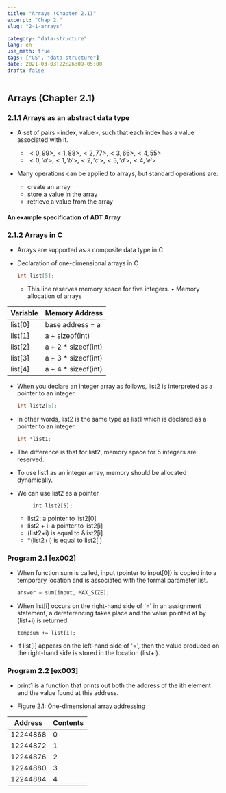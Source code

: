 ```yaml
---
title: "Arrays (Chapter 2.1)"
excerpt: "Chap 2."
slug: "2-1-arrays"

category: "data-structure"
lang: en
use_math: true
tags: ["CS", "data-structure"]
date: 2021-03-03T22:26:09-05:00
draft: false
---
```

## Arrays (Chapter 2.1)

### 2.1.1 Arrays as an abstract data type

- A set of pairs <index, value>, such that each index has a value associated with it.
  - $<0, 99>, <1, 88>, <2, 77>, <3, 66>, <4, 55>$
  - $<0, 'a'>, <1, 'b'>, <2, 'c'>, <3, 'd'>, <4, 'e'>$
  
  
- Many operations can be applied to arrays, but standard operations are:
  - create an array
  - store a value in the array
  - retrieve a value from the array

#### An example specification of ADT Array

<script src="https://gist.github.com/underthelights/df428ea9db93b9c47b3a6374bb885123.js"></script>


### 2.1.2 Arrays in C

- Arrays are supported as a composite data type in C

- Declaration of one-dimensional arrays in C

  ```c
  int list[5];
  ```

  - This line reserves memory space for five integers. • Memory allocation of arrays

| Variable | Memory Address      |
| -------- | ------------------- |
| list[0]  | base address = a    |
| list[1]  | a + sizeof(int)     |
| list[2]  | a + 2 * sizeof(int) |
| list[3]  | a + 3 * sizeof(int) |
| list[4]  | a + 4 * sizeof(int) |

- When you declare an integer array as follows, list2 is interpreted as a pointer to an integer.

  ```c
  int list2[5];
  ```

- In other words, list2 is the same type as list1 which is declared as a pointer to an integer.

  ```c
  int *list1;
  ```

  

- The difference is that for list2, memory space for 5 integers are reserved.

- To use list1 as an integer array, memory should be allocated dynamically.



- We can use list2 as a pointer

  ```
       int list2[5];
  ```

  - list2: a pointer to list2[0]
  - list2 + i: a pointer to list2[i]
  - (list2+i) is equal to &list2[i]
  - *(list2+i) is equal to list2[i]

### Program 2.1 [ex002]
<script src="https://gist.github.com/underthelights/d749f5a8ce2ca8bbb689d373f0602d49.js"></script>

- When function sum is called, input (pointer to input[0]) is copied into a temporary location and is associated with the formal parameter list. 

  ```c
  answer = sum(input, MAX_SIZE);
  ```

- When list[i] occurs on the right-hand side of '=' in an assignment statement, a dereferencing takes place and the value pointed at by (list+i) is returned.

  ```
  tempsum += list[i];
  ```

- If list[i] appears on the left-hand side of '=', then the value produced on the right-hand side is stored in the location (list+i).

### Program 2.2 [ex003]

- print1 is a function that prints out both the address of the ith element and the value found at this address.
<script src="https://gist.github.com/underthelights/4d12e8ba8698fe4ac9f65fdb08bf1f1c.js"></script>
- Figure 2.1: One-dimensional array addressing

| Address  | Contents |
| -------- | -------- |
| 12244868 | 0        |
| 12244872 | 1        |
| 12244876 | 2        |
| 12244880 | 3        |
| 12244884 | 4        |
